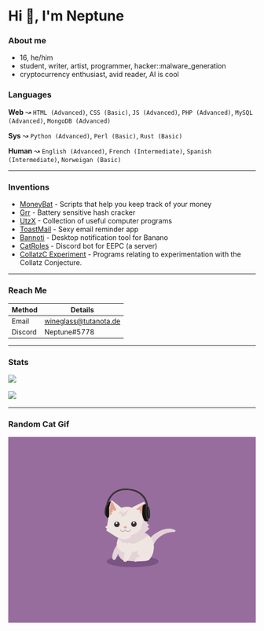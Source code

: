 # Hi 👋, I'm Neptune #

### About me ###

- 16, he/him
- student, writer, artist, programmer, hacker::malware_generation
- cryptocurrency enthusiast, avid reader, AI is cool


### Languages ###

**Web** ↝ `HTML (Advanced)`, `CSS (Basic)`, `JS (Advanced)`, `PHP (Advanced)`, `MySQL (Advanced)`, `MongoDB (Advanced)`

**Sys** ↝ `Python (Advanced)`, `Perl (Basic)`, `Rust (Basic)`

**Human** ↝ `English (Advanced)`, `French (Intermediate)`, `Spanish (Intermediate)`, `Norweigan (Basic)`

---

### Inventions ###

- [MoneyBat](https://github.com/wolfrust/MoneyBat) - Scripts that help you keep track of your money
- [Grr](https://github.com/wolfrust/Grr) - Battery sensitive hash cracker
- [UtzX](https://github.com/wolfrust/UtzX) - Collection of useful computer programs
- [ToastMail](https://toastmail.xyz) - Sexy email reminder app
- [Bannoti](https://github.com/wolfrust/bannoti) - Desktop notification tool for Banano
- [CatRoles](https://replit.com/@wolffxxe/CatRoles#main.py) - Discord bot for EEPC (a server)
- [CollatzC Experiment](https://github.com/wolfrust/Collatz-Conjecture) - Programs relating to experimentation with the Collatz Conjecture.

---

### Reach Me ###

| Method      | Details     |
| ----------- | ----------- |
| Email       | wineglass@tutanota.de |
| Discord     | Neptune#5778    |

---

### Stats ###


![](https://github-profile-summary-cards.vercel.app/api/cards/profile-details?username=wolfrust&theme=monokai) 

![](https://github-profile-summary-cards.vercel.app/api/cards/productive-time?username=wolfrust&theme=monokai) 
<!-- ![](https://github-readme-stats.vercel.app/api/top-langs/?username=wolfrust&layout=compact) -->

---

### Random Cat Gif ###
<img src='random_cat.gif' alt='Cute Cat'>
